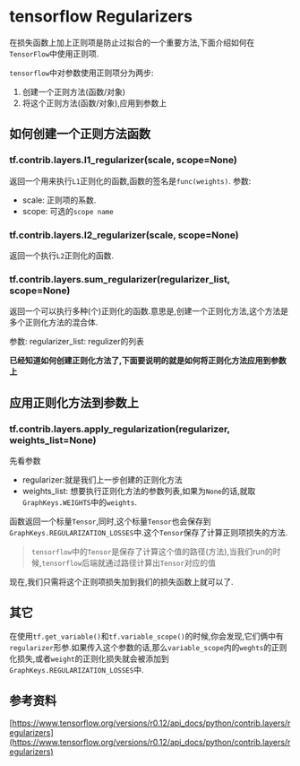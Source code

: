 # tensorflow Regularizers
在损失函数上加上正则项是防止过拟合的一个重要方法,下面介绍如何在`TensorFlow`中使用正则项.

`tensorflow`中对参数使用正则项分为两步:
1. 创建一个正则方法(函数/对象)
2. 将这个正则方法(函数/对象),应用到参数上

## 如何创建一个正则方法函数
### tf.contrib.layers.l1_regularizer(scale, scope=None)
返回一个用来执行`L1`正则化的函数,函数的签名是`func(weights)`.
参数:
- scale: 正则项的系数.
- scope: 可选的`scope name`

### tf.contrib.layers.l2_regularizer(scale, scope=None)
返回一个执行`L2`正则化的函数.
### tf.contrib.layers.sum_regularizer(regularizer_list, scope=None)
返回一个可以执行多种(个)正则化的函数.意思是,创建一个正则化方法,这个方法是多个正则化方法的混合体.

参数:
regularizer_list: regulizer的列表

**已经知道如何创建正则化方法了,下面要说明的就是如何将正则化方法应用到参数上**
## 应用正则化方法到参数上
### tf.contrib.layers.apply_regularization(regularizer, weights_list=None)
先看参数
- regularizer:就是我们上一步创建的正则化方法
- weights_list: 想要执行正则化方法的参数列表,如果为`None`的话,就取`GraphKeys.WEIGHTS`中的`weights`.

函数返回一个标量`Tensor`,同时,这个标量`Tensor`也会保存到`GraphKeys.REGULARIZATION_LOSSES`中.这个`Tensor`保存了计算正则项损失的方法.

> `tensorflow`中的`Tensor`是保存了计算这个值的路径(方法),当我们run的时候,`tensorflow`后端就通过路径计算出`Tensor`对应的值

现在,我们只需将这个正则项损失加到我们的损失函数上就可以了.

## 其它
在使用`tf.get_variable()`和`tf.variable_scope()`的时候,你会发现,它们俩中有`regularizer`形参.如果传入这个参数的话,那么`variable_scope`内的`weghts`的正则化损失,或者`weight`的正则化损失就会被添加到`GraphKeys.REGULARIZATION_LOSSES`中.

## 参考资料
[https://www.tensorflow.org/versions/r0.12/api_docs/python/contrib.layers/regularizers](https://www.tensorflow.org/versions/r0.12/api_docs/python/contrib.layers/regularizers)
